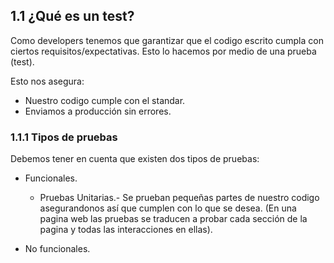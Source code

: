## 1.1 ¿Qué es un test?

Como developers tenemos que garantizar que el codigo escrito cumpla con
ciertos requisitos/expectativas. Esto lo hacemos por medio de una prueba
(test).

Esto nos asegura:

-   Nuestro codigo cumple con el standar.
-   Enviamos a producción sin errores.

### 1.1.1 Tipos de pruebas

Debemos tener en cuenta que existen dos tipos de pruebas:

-   Funcionales.  
    -   Pruebas Unitarias.- Se prueban pequeñas partes de nuestro codigo
        asegurandonos así que cumplen con lo que se desea. (En una
        pagina web las pruebas se traducen a probar cada sección de la
        pagina y todas las interacciones en ellas).

-   No funcionales.

